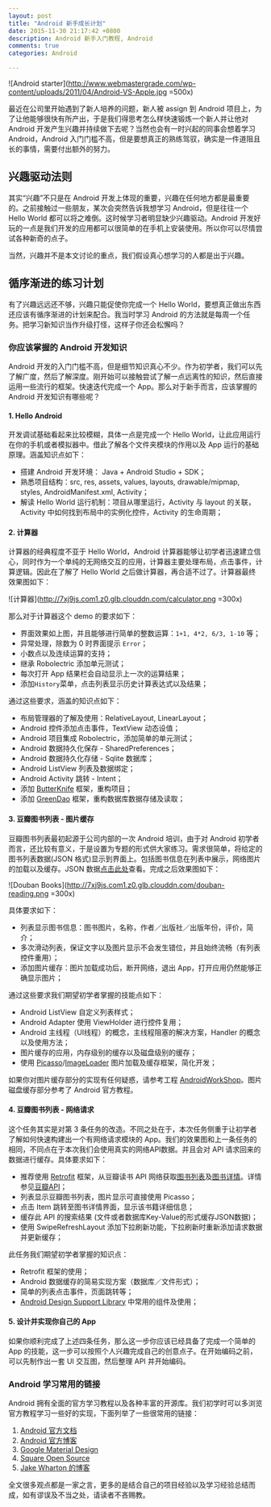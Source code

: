 ```yaml
---
layout: post
title: "Android 新手成长计划"
date: 2015-11-30 21:17:42 +0800
description: Android 新手入门教程, Android
comments: true
categories: Android

---
```


![Android starter](http://www.webmastergrade.com/wp-content/uploads/2011/04/Android-VS-Apple.jpg =500x)

最近在公司里开始遇到了新人培养的问题，新人被 assign 到 Android 项目上，为了让他能够很快有所产出，于是我们得思考怎么样快速锻炼一个新人并让他对 Android 开发产生兴趣并持续做下去呢？当然也会有一时兴起的同事会想着学习 Android，Android 入门门槛不高，但是要想真正的熟练驾驭，确实是一件道阻且长的事情，需要付出额外的努力。

<!-- more -->

## 兴趣驱动法则

其实“兴趣”不只是在 Android 开发上体现的重要，兴趣在任何地方都是最重要的。之前接触过一些朋友，某次会突然告诉我想学习 Android，但是往往一个 Hello World 都可以将之难倒。这时候学习者明显缺少兴趣驱动。Android 开发好玩的一点是我们开发的应用都可以很简单的在手机上安装使用。所以你可以尽情尝试各种新奇的点子。

当然，兴趣并不是本文讨论的重点，我们假设真心想学习的人都是出于兴趣。

## 循序渐进的练习计划

有了兴趣远远还不够，兴趣只能促使你完成一个 Hello World，要想真正做出东西还应该有循序渐进的计划来配合。我当时学习 Android 的方法就是每周一个任务。把学习新知识当作升级打怪，这样子你还会松懈吗？

### 你应该掌握的 Android 开发知识

Android 开发的入门门槛不高，但是细节知识真心不少。作为初学者，我们可以先了解广度，然后了解深度。刚开始可以接触尝试了解一点远离性的知识，然后直接运用一些流行的框架。快速迭代完成一个 App。那么对于新手而言，应该掌握的 Android 开发知识有哪些呢？

#### 1. Hello Android

开发调试基础看起来比较模糊，具体一点是完成一个 Hello World，让此应用运行在你的手机或者模拟器中。借此了解各个文件夹模块的作用以及 App 运行的基础原理。涵盖知识点如下：

* 搭建 Android 开发环境： Java + Android Studio + SDK；
* 熟悉项目结构：src, res, assets, values, layouts, drawable/mipmap, styles, AndroidManifest.xml, Activity；
* 解读 Hello World 运行机制：项目从哪里运行，Activity 与 layout 的关联，Activity 中如何找到布局中的实例化控件，Activity 的生命周期；

#### 2. 计算器

计算器的经典程度不亚于 Hello World，Android 计算器能够让初学者迅速建立信心，同时作为一个单纯的无网络交互的应用，计算器主要处理布局，点击事件，计算逻辑。因此在了解了 Hello World 之后做计算器，再合适不过了。计算器最终效果图如下：

![计算器](http://7xj9js.com1.z0.glb.clouddn.com/calculator.png =300x)

那么对于计算器这个 demo 的要求如下：

* 界面效果如上图，并且能够进行简单的整数运算：`1+1, 4*2, 6/3, 1-10` 等；
* 异常处理，除数为 0 时界面提示 `Error`；
* 小数点以及连续运算的支持；
* 继承 Robolectric 添加单元测试；
* 每次打开 App 结果栏会自动显示上一次的运算结果；
* 添加`History`菜单，点击列表显示历史计算表达式以及结果；

通过这些要求，涵盖的知识点如下：

* 布局管理器的了解及使用：RelativeLayout, LinearLayout；
* Android 控件添加点击事件，TextView 动态设值；
* Android 项目集成 Robolectric，添加简单的单元测试；
* Android 数据持久化保存 - SharedPreferences；
* Android 数据持久化存储 - Sqlite 数据库；
* Android ListView 列表及数据绑定；
* Android Activity 跳转 - Intent；
* 添加 [ButterKnife](http://jakewharton.github.io/butterknife/) 框架，重构项目；
* 添加 [GreenDao](http://greenrobot.org/greendao/) 框架，重构数据库数据存储及读取；

#### 3. 豆瓣图书列表 - 图片缓存

豆瓣图书列表最初起源于公司内部的一次 Android 培训，由于对 Android 初学者而言，还比较有意义，于是设置为专题的形式供大家练习。需求很简单，将给定的图书列表数据(JSON 格式)显示到界面上。包括图书信息在列表中展示，网络图片的加载以及缓存。JSON 数据[点击此处](http://7xj9js.com1.z0.glb.clouddn.com/douban-books.json)查看。完成之后效果图如下：

![Douban Books](http://7xj9js.com1.z0.glb.clouddn.com/douban-reading.png =300x)

具体要求如下：

* 列表显示图书信息：图书图片，名称，作者／出版社／出版年份，评价，简介；
* 多次滑动列表，保证文字以及图片显示不会发生错位，并且始终流畅（有列表控件重用）；
* 添加图片缓存：图片加载成功后，断开网络，退出 App，打开应用仍然能够正确显示图片；

通过这些要求我们期望初学者掌握的技能点如下：

* Android ListView 自定义列表样式；
* Android Adapter 使用 ViewHolder 进行控件复用；
* Android 主线程（UI线程）的概念，主线程阻塞的解决方案，Handler 的概念以及使用方法；
* 图片缓存的应用，内存级别的缓存以及磁盘级别的缓存；
* 使用 [Picasso](http://square.github.io/picasso/)/[ImageLoader](https://github.com/nostra13/Android-Universal-Image-Loader) 图片加载及缓存框架，简化开发；

如果你对图片缓存部分的实现有任何疑惑，请参考工程 [AndroidWorkShop](https://github.com/gongmingqm10/AndroidWorkshop/tree/2nd-step4)。图片磁盘缓存部分参考了 Android 官方教程。

#### 4. 豆瓣图书列表 - 网络请求

这个任务其实是对第 3 条任务的改造。不同之处在于，本次任务侧重于让初学者了解如何快速构建出一个有网络请求模块的 App。我们的效果图和上一条任务的相同，不同点在于本次我们会使用真实的网络API数据。并且会对 API 请求回来的数据进行缓存。具体要求如下：

* 推荐使用 [Retrofit](http://square.github.io/retrofit/) 框架，从豆瓣读书 API 网络获取[图书列表](https://api.douban.com/v2/book/search?q=Java)及[图书详情](http://api.douban.com/v2/book/2130190)。详情参见[豆瓣API](http://developers.douban.com/wiki/?title=guide)；
* 列表显示豆瓣图书列表，图片显示可直接使用 Picasso；
* 点击 Item 跳转至图书详情界面，显示该书籍详细信息；
* 缓存此 API 的搜索结果 (文件或者数据库Key-Value的形式缓存JSON数据)；
* 使用 SwipeRefreshLayout 添加下拉刷新功能，下拉刷新时重新添加请求数据并更新缓存；

此任务我们期望初学者掌握的知识点：

* Retrofit 框架的使用；
* Android 数据缓存的简易实现方案（数据库／文件形式）；
* 简单的列表点击事件，页面跳转等；
* [Android Design Support Library](http://android-developers.blogspot.com/2015/05/android-design-support-library.html) 中常用的组件及使用；

#### 5. 设计并实现你自己的 App

如果你顺利完成了上述四条任务，那么这一步你应该已经具备了完成一个简单的 App 的技能，这一步可以按照个人兴趣完成自己的创意点子。在开始编码之前，可以先制作出一套 UI 交互图，然后整理 API 并开始编码。

### Android 学习常用的链接

Android 拥有全面的官方学习教程以及各种丰富的开源库。我们初学时可以多浏览官方教程学习一些好的实现，下面列举了一些很常用的链接：

1. [Android 官方文档](developer.android.com/training/index.html)
2. [Android 官方博客](http://android-developers.blogspot.com/)
3. [Google Material Design](www.google.com/design/spec/style/color.html#)
4. [Square Open Source](http://square.github.io/)
5. [Jake Wharton 的博客](http://jakewharton.com/)


全文很多观点都是一家之言，更多的是结合自己的项目经验以及学习经验总结而成，如有谬误及不当之处，请读者不吝赐教。




